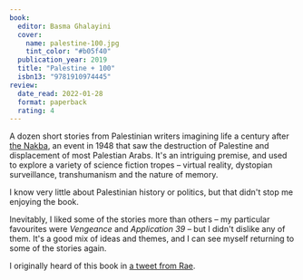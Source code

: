 ```yaml
---
book:
  editor: Basma Ghalayini
  cover:
    name: palestine-100.jpg
    tint_color: "#b05f40"
  publication_year: 2019
  title: "Palestine + 100"
  isbn13: "9781910974445"
review:
  date_read: 2022-01-28
  format: paperback
  rating: 4
---
```


A dozen short stories from Palestinian writers imagining life a century after [the Nakba](https://en.wikipedia.org/wiki/Nakba), an event in 1948 that saw the destruction of Palestine and displacement of most Palestian Arabs.
It's an intriguing premise, and used to explore a variety of science fiction tropes – virtual reality, dystopian surveillance, transhumanism and the nature of memory.

I know very little about Palestinian history or politics, but that didn't stop me enjoying the book.

Inevitably, I liked some of the stories more than others – my particular favourites were *Vengeance* and *Application 39* – but I didn't dislike any of them.
It's a good mix of ideas and themes, and I can see myself returning to some of the stories again.

I originally heard of this book in [a tweet from Rae](https://twitter.com/RaeKnowler/status/1147071054336208896).
